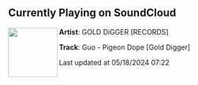 ## Currently Playing on SoundCloud

[<img align="left" width="100" src="https://i1.sndcdn.com/artworks-I2ywGNyhoXzjoENL-W6XDyA-t500x500.jpg">](https://soundcloud.com/golddiggerrecs/guo-pigeondope)

**Artist**: GOLD DiGGER [RECORDS] 

**Track**: Guo - Pigeon Dope [Gold Digger]

Last updated at 05/18/2024 07:22

